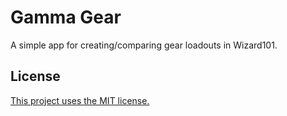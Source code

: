 # Gamma Gear
A simple app for creating/comparing gear loadouts in Wizard101. 

## License
[This project uses the MIT license.](./LICENSE.txt)